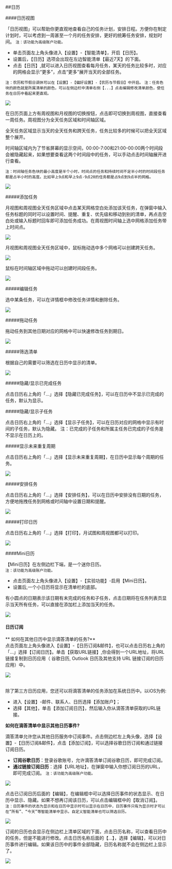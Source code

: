##日历

####日历视图

「日历视图」可以帮助你更直观地查看自己的任务计划，安排日程。方便你在制定计划时，可以考虑到一周甚至一个月的任务安排，更好的统筹任务安排，规划时间。
`注：该功能为高级账户功能。`

* 单击页面左上角头像进入【设置】-【智能清单】，开启【日历】。
* 设置后，【日历】选项会出现在左边智能清单【最近7天】的下面。
* 点击【日历】,就可以进入日历视图查看每月任务，某天的任务比较多时，对应的网格会显示“更多”，点击“更多”展开当天的全部任务。

`注：农历和节假日调休可以在【设置】-【偏好设置】-【农历与节假日】中开启。`
`注：任务色块的颜色就是所属清单的颜色，可以在侧边栏中清单右侧【...】点击编辑修改清单颜色，使任务在日历中看起来更直观。`

![](calendar/1.4.1.png)

在日历页面上方有周视图和月视图的切换按钮，点击即可切换到周视图，直接查看一周任务。周视图分为全天任务区域和时间轴区域。

全天任务区域显示当天的全天任务和跨天任务，任务比较多的时候可以把全天区域整个展开。

时间轴区域内为了节省屏幕的显示空间，00:00-7:00和21:00-00:00两个时间段会被隐藏起来，如果想要查看这两个时间段中的任务，可以手动点击时间轴展开进行查看。

`注：时间轴任务色块的最小高度是半个小时，时间点的任务和持续时间不足半小时的时间段任务都是占半小时的高度。比如早上9点和早上9点-9点20的任务都是占9点到9点半的网格。`

![](calendar/1.4.2.png)

#####添加任务

月视图和周视图全天任务区域中点击某天网格空白处添加该天任务，在弹窗中输入任务标题的同时可以设置时间、提醒、重复、优先级和移动到别的清单，再点击空白处或输入标题时回车即可添加任务成功。在周视图时间轴上选中网格添加任务带上时间点。

![](calendar/1.4.3.png)

月视图和周视图全天任务区域中，鼠标拖动选中多个网格可以创建跨天任务。

![](calendar/1.4.4.png)

鼠标在时间轴区域中拖动可以创建时间段任务。

![](calendar/1.4.5.png)

#####编辑任务

选中某条任务，可以在详情框中修改任务详情和删除任务。

![](calendar/1.4.6.png)

#####拖动任务

拖动任务到其他日期对应的网格中可以快速修改任务到期日。

![](calendar/1.4.7.png)

#####筛选清单

根据自己的需要可以筛选在日历中显示的清单。

![](calendar/1.4.8.png)

#####隐藏/显示已完成任务

点击日历右上角的「...」选择【隐藏已完成任务】，可以在日历中不显示已完成的任务，默认为显示。

#####隐藏/显示子任务

点击日历右上角的「...」选择【显示子任务】，可以在日历对应的网格中显示有时间的子任务，默认为隐藏。
注：已完成的子任务和所属主任务已完成的子任务是不显示在日历上的。
 
#####显示未来重复周期

点击日历右上角的「...」选择【显示未来重复周期】，在日历中显示每个周期的任务。

![](calendar/1.4.9.png)

#####安排任务

点击日历右上角的「...」选择【安排任务】，可以在日历中安排没有日期的任务，方便地拖拽任务到网格或时间轴中设置日期和提醒。

![](calendar/1.4.10.png)

#####打印日历

点击日历右上角的「...」选择【打印】，月试图和周视图都可以打印。

![](calendar/1.4.11.png)

####Mini日历

【Mini日历】在左侧边栏下端，是一个迷你日历。
<br>`注：该功能为高级账户功能。`
* 点击页面左上角头像进入【设置】-【实验功能】-启用【Mini日历】。
* 设置后,一个小日历将显示在清单栏的底部。

有小圆点的日期表示该日期有未完成的任务和子任务，点击日期将在任务列表页显示当天所有任务，可以直接在添加栏上添加当天的任务。

![](calendar/1.4.12.png)

#### 日历订阅

** 如何在其他日历中显示滴答清单的任务?**
<br >点击页面左上角头像进入【设置】-【日历订阅&邮件】，也可以点击日历右上角的「...」选择【订阅日历】。单击【获取URL链接】,你会得到一个URL地址，将URL链接复制到日历应用（ 谷歌日历, Outlook 日历及其他支持 URL 链接订阅的日历应用）中。

![](calendar/1.4.13.png)

<br >除了第三方日历应用，您还可以将滴答清单的任务添加在系统日历中。以iOS为例:
* 进入【设置】-邮件、联系人、日历选择【添加账户】；
* 选择【其他】，单击【添加订阅日历】，然后输入你从滴答清单获取的URL链接。

**如何在滴答清单中显示其他日历事件?**

滴答清单允许您从其他日历服务中订阅事件。点击侧边栏左上角头像，选择【设置】-【日历订阅&邮件】，点击【添加订阅】，可以选择谷歌日历订阅和通过链接订阅日历。
* **订阅谷歌日历**：登录谷歌账号，允许滴答清单订阅谷歌日历，即可完成订阅。
* **通过链接订阅日历**：选择【URL地址】，在弹窗中输入你想订阅日历的URL，即可完成订阅。
`注：该功能为高级账户功能。`

![](calendar/1.4.14.png)

点击已订阅日历后面的【编辑】，在编辑框中可以选择日历事件的状态显示、在日历中显示、隐藏。如果不想再订阅该日历，可以点击编辑框中的【取消订阅】。
`注：日历事件的状态为显示和在日历中显示时可以显示在日历中，日历事件只有为显示时才可以在“所有”、“今天”等智能清单中显示。自定义智能清单也可以筛选日历。`

![](calendar/1.4.15.png)

订阅的日历也会显示在侧边栏上清单区域的下面，点击日历名称，可以查看日历中的任务，但是不能进行修改。点击日历名称后面的【...】，选择【编辑】，可以对日历事件进行编辑。如果该日历中的事件全部隐藏，日历名称就不会在侧边栏上显示了。

![](calendar/1.4.16.png)



